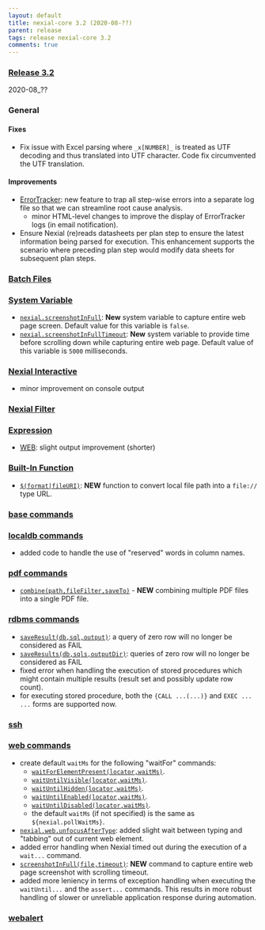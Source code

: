 ```yaml
---
layout: default
title: nexial-core 3.2 (2020-08-??)
parent: release
tags: release nexial-core 3.2
comments: true
---
```


### <a href="https://github.com/nexiality/nexial-core/releases/tag/nexial-core-v3.2_???" class="external-link" target="_nexial_link">Release 3.2</a>
2020-08_??


### General
#### Fixes
- Fix issue with Excel parsing where `_x[NUMBER]_` is treated as UTF decoding and thus translated into UTF character.
  Code fix circumvented the UTF translation.
#### Improvements
- [ErrorTracker](../userguide/ExecutionLogs#errortracker-error-only-log-file): new feature to trap all step-wise errors
  into a separate log file so that we can streamline root cause analysis.
  - minor HTML-level changes to improve the display of ErrorTracker logs (in email notification).
- Ensure Nexial (re)reads datasheets per plan step to ensure the latest information being parsed for execution. This 
  enhancement supports the scenario where preceding plan step would modify data sheets for subsequent plan steps.


### [Batch Files](../userguide/BatchFiles)


### [System Variable](../systemvars)
- [`nexial.screenshotInFull`](../systemvars/index#nexial.screenshotInFull): **New** system variable to capture 
entire web page screen. Default value for this variable is `false`.
- [`nexial.screenshotInFullTimeout`](../systemvars/index#nexial.screenshotInFullTimeout): **New** system variable 
to provide time before scrolling down while capturing entire web page. Default value of this variable is `5000` milliseconds.

### [Nexial Interactive](../interactive)
- minor improvement on console output


### [Nexial Filter](../flowcontrols/filter)


### [Expression](../expressions)
- [WEB](../expressions/WEBexpression): slight output improvement (shorter)


### [Built-In Function](../functions)
- [`$(format|fileURI)`](../functions/$(format)#formatfileuritext): **NEW** function to convert local file path into a 
  `file://` type URL.


### [base commands](../commands/base)


### [localdb commands](../commands/localdb)
- added code to handle the use of "reserved" words in column names.


### [pdf commands](../commands/pdf)
- [`combine(path,fileFilter,saveTo)`](../commands/pdf/combine(path,fileFilter,saveTo)) - **NEW** combining multiple PDF 
  files into a single PDF file.


### [rdbms commands](../commands/rdbms)
- [`saveResult(db,sql,output)`](../commands/rdbms/saveResult(db,sql,output)): a query of zero row will no longer be 
  considered as FAIL 
- [`saveResults(db,sqls,outputDir)`](../commands/rdbms/saveResults(db,sqls,outputDir)): queries of zero row will no 
  longer be considered as FAIL 
- fixed error when handling the execution of stored procedures which might contain multiple results (result set and 
  possibly update row count). 
- for executing stored procedure, both the `{CALL ...(...)}` and `EXEC ... ...` forms are supported now.


### [ssh](../commands/ssh)


### [web commands](../commands/web)
- create default `waitMs` for the following "waitFor" commands:
  - [`waitForElementPresent(locator,waitMs)`](../commands/web/waitForElementPresent(locator,waitMs)).
  - [`waitUntilVisible(locator,waitMs)`](waitUntilVisible(locator,waitMs)).
  - [`waitUntilHidden(locator,waitMs)`](waitUntilHidden(locator,waitMs)).
  - [`waitUntilEnabled(locator,waitMs)`](waitUntilEnabled(locator,waitMs)).
  - [`waitUntilDisabled(locator,waitMs)`](waitUntilDisabled(locator,waitMs)). 
  - the default `waitMs` (if not specified) is the same as `${nexial.pollWaitMs}`.
- [`nexial.web.unfocusAfterType`](../systemvars/index.html#nexial.web.unfocusAfterType): added slight wait between 
  typing and "tabbing" out of current web element.
- added error handling when Nexial timed out during the execution of a `wait...` command.
- [`screenshotInFull(file,timeout)`](../commands/web/screenshotInFull(file,timeout)): **NEW** command to capture entire 
  web page screenshot with scrolling timeout.
- added more leniency in terms of exception handling when executing the `waitUntil...` and the `assert...` commands.
  This results in more robust handling of slower or unreliable application response during automation.


### [webalert](../commands/webalert)

